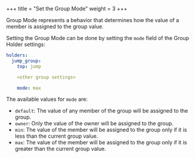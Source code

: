 +++
title = "Set the Group Mode"
weight = 3
+++

Group Mode represents a behavior that determines how the value of a member is assigned to the group value.

Setting the Group Mode can be done by setting the `mode` field of the Group Holder settings:

```yaml
holders:
  jump_group:
    top: jump

    <other group settings>

    mode: max
```

The available values for `mode` are:
- `default`: The value of any member of the group will be assigned to the group.
- `owner`: Only the value of the owner will be assigned to the group.
- `min`: The value of the member will be assigned to the group only if it is less than the current group value.
- `max`: The value of the member will be assigned to the group only if it is greater than the current group value.
